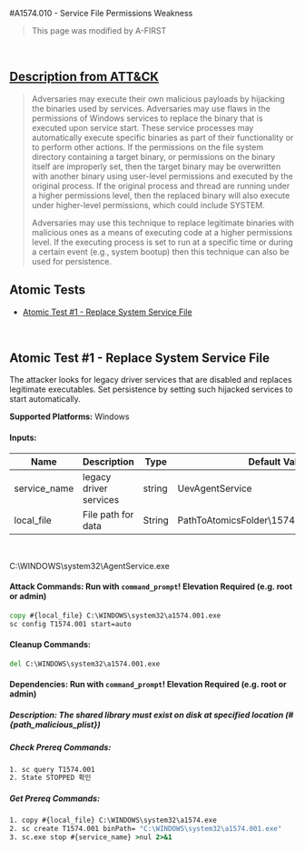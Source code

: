 #A1574.010 - Service File Permissions Weakness
<blockquote>
This page was modified by A-FIRST
</blockquote>
<br/>

## [Description from ATT&CK](https://attack.mitre.org/techniques/T1574/001)

<blockquote>Adversaries may execute their own malicious payloads by hijacking the binaries used by services. Adversaries may use flaws in the permissions of Windows services to replace the binary that is executed upon service start. These service processes may automatically execute specific binaries as part of their functionality or to perform other actions. If the permissions on the file system directory containing a target binary, or permissions on the binary itself are improperly set, then the target binary may be overwritten with another binary using user-level permissions and executed by the original process. If the original process and thread are running under a higher permissions level, then the replaced binary will also execute under higher-level permissions, which could include SYSTEM.

Adversaries may use this technique to replace legitimate binaries with malicious ones as a means of executing code at a higher permissions level. If the executing process is set to run at a specific time or during a certain event (e.g., system bootup) then this technique can also be used for persistence.</blockquote>

## Atomic Tests

- [Atomic Test #1 - Replace System Service File](#atomic-test-1---Replace-System-Service-File)


<br/>

## Atomic Test #1 - Replace System Service File
The attacker looks for legacy driver services that are disabled and replaces legitimate executables.
Set persistence by setting such hijacked services to start automatically.

**Supported Platforms:** Windows

#### Inputs:
| Name         | Description            | Type   | Default Value   |
| ------------ | ---------------------- | ------ | --------------- |
| service_name | legacy driver services | string | UevAgentService |
| local_file | File path for data | String | PathToAtomicsFolder&#92;1574.001&#92;src&#92;a1574.dat|

<br/>


C:\WINDOWS\system32\AgentService.exe
#### Attack Commands: Run with `command_prompt`!  Elevation Required (e.g. root or admin) 


```cmd
copy #{local_file} C:\WINDOWS\system32\a1574.001.exe
sc config T1574.001 start=auto
```

#### Cleanup Commands:
```cmd
del C:\WINDOWS\system32\a1574.001.exe
```

#### Dependencies:  Run with `command_prompt`!  Elevation Required (e.g. root or admin) 
##### Description: The shared library must exist on disk at specified location (#{path_malicious_plist})
##### Check Prereq Commands:
```cmd
1. sc query T1574.001
2. State STOPPED 확인
```
##### Get Prereq Commands:
```cmd
1. copy #{local_file} C:\WINDOWS\system32\a1574.exe
2. sc create T1574.001 binPath= "C:\WINDOWS\system32\a1574.001.exe"
3. sc.exe stop #{service_name} >nul 2>&1
```




<br/>
